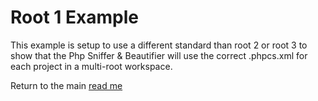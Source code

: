# Root 1 Example

This example is setup to use a different standard than root 2 or root 3 to show that the Php Sniffer & Beautifier will use the correct .phpcs.xml for each project in a multi-root workspace.

Return to the main [read me](../README.md)
